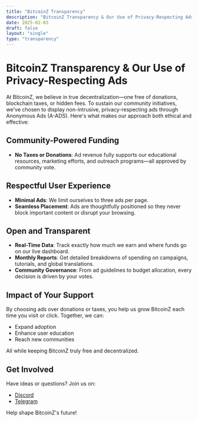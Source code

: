 ```yaml
---
title: "BitcoinZ Transparency"
description: "BitcoinZ Transparency & Our Use of Privacy-Respecting Ads"
date: 2025-02-03
draft: false
layout: "single"
type: "transparency"
---
```


# BitcoinZ Transparency & Our Use of Privacy-Respecting Ads

At BitcoinZ, we believe in true decentralization—one free of donations, blockchain taxes, or hidden fees. To sustain our community initiatives, we've chosen to display non-intrusive, privacy-respecting ads through Anonymous Ads (A-ADS). Here's what makes our approach both ethical and effective:

## Community-Powered Funding

- **No Taxes or Donations**: Ad revenue fully supports our educational resources, marketing efforts, and outreach programs—all approved by community vote.

## Respectful User Experience

- **Minimal Ads**: We limit ourselves to three ads per page.
- **Seamless Placement**: Ads are thoughtfully positioned so they never block important content or disrupt your browsing.

## Open and Transparent

- **Real-Time Data**: Track exactly how much we earn and where funds go on our live dashboard.
- **Monthly Reports**: Get detailed breakdowns of spending on campaigns, tutorials, and global translations.
- **Community Governance**: From ad guidelines to budget allocation, every decision is driven by your votes.

## Impact of Your Support

By choosing ads over donations or taxes, you help us grow BitcoinZ each time you visit or click. Together, we can:
- Expand adoption
- Enhance user education
- Reach new communities

All while keeping BitcoinZ truly free and decentralized.

## Get Involved

Have ideas or questions? Join us on:
- [Discord](https://discord.gg/K59mxyf)
- [Telegram](https://t.me/btczcom)

Help shape BitcoinZ's future!

